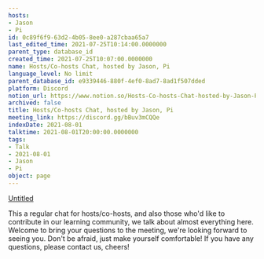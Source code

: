 ```yaml
---
hosts:
- Jason
- Pi
id: 0c89f6f9-63d2-4b05-8ee0-a287cbaa65a7
last_edited_time: 2021-07-25T10:14:00.0000000
parent_type: database_id
created_time: 2021-07-25T10:07:00.0000000
name: Hosts/Co-hosts Chat, hosted by Jason, Pi
language_level: No limit
parent_database_id: e9339446-880f-4ef0-8ad7-8ad1f507dded
platform: Discord
notion_url: https://www.notion.so/Hosts-Co-hosts-Chat-hosted-by-Jason-Pi-0c89f6f963d24b058ee0a287cbaa65a7
archived: false
title: Hosts/Co-hosts Chat, hosted by Jason, Pi
meeting_link: https://discord.gg/bBuv3mCQQe
indexDate: 2021-08-01
talktime: 2021-08-01T20:00:00.0000000
tags:
- Talk
- 2021-08-01
- Jason
- Pi
object: page
---
```




[Untitled](https://www.notion.so/cb083fc4f0b7459aa5afe1900ef25a1f)   


This a regular chat for hosts/co-hosts, and also those who'd like to contribute in our learning community, we talk about almost everything here. Welcome to bring your questions to the meeting, we're looking forward to seeing you. Don't be afraid, just make yourself comfortable!
If you have any questions, please contact us, cheers!







